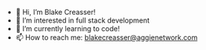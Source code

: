 - 👋 Hi, I’m Blake Creasser!
- 👀 I’m interested in full stack development
- 🌱 I’m currently learning to code!
- 📫 How to reach me: blakecreasser@aggienetwork.com

<!---
Creasser/Creasser is a ✨ special ✨ repository because its `README.md` (this file) appears on your GitHub profile.
You can click the Preview link to take a look at your changes.
--->
